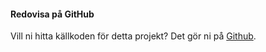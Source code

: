 #### Redovisa på GitHub

Vill ni hitta källkoden för detta projekt? Det gör ni på [Github](https://github.com/JohanLe/bth-oophp).